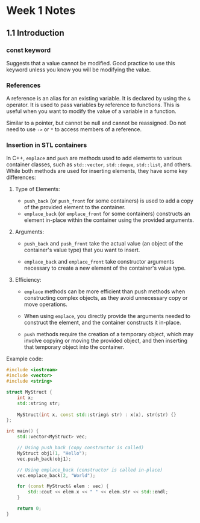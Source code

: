 # Week 1 Notes

## 1.1 Introduction

### const keyword
Suggests that a value cannot be modified. Good practice to use this keyword unless you know you will be modifying the value.

### References
A reference is an alias for an existing variable. It is declared by using the `&` operator. It is used to pass variables by reference to functions. This is useful when you want to modify the value of a variable in a function.

Similar to a pointer, but cannot be null and cannot be reassigned. Do not need to use `->` or `*` to access members of a reference.


### Insertion in STL containers
In C++, `emplace` and `push` are methods used to add elements to various container classes, such as `std::vector`, `std::deque`, `std::list`, and others. While both methods are used for inserting elements, they have some key differences:

1. Type of Elements:
    - `push_back` (or `push_front` for some containers) is used to add a copy of the provided element to the container.
    - `emplace_back` (or `emplace_front` for some containers) constructs an element in-place within the container using the provided arguments.

2. Arguments:
    - `push_back` and `push_front` take the actual value (an object of the container's value type) that you want to insert.

    - `emplace_back` and `emplace_front` take constructor arguments necessary to create a new element of the container's value type.

3. Efficiency:
    - `emplace` methods can be more efficient than push methods when constructing complex objects, as they avoid unnecessary copy or move operations. 
        
    - When using `emplace`, you directly provide the arguments needed to construct the element, and the container constructs it in-place.

    - `push` methods require the creation of a temporary object, which may involve copying or moving the provided object, and then inserting that temporary object into the container.

Example code:
```cpp
#include <iostream>
#include <vector>
#include <string>

struct MyStruct {
    int x;
    std::string str;
    
    MyStruct(int x, const std::string& str) : x(x), str(str) {}
};

int main() {
    std::vector<MyStruct> vec;

    // Using push_back (copy constructor is called)
    MyStruct obj1(1, "Hello");
    vec.push_back(obj1);

    // Using emplace_back (constructor is called in-place)
    vec.emplace_back(2, "World");

    for (const MyStruct& elem : vec) {
        std::cout << elem.x << " " << elem.str << std::endl;
    }

    return 0;
}
```